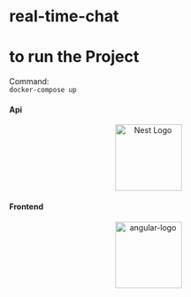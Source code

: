 # real-time-chat
# to run the Project
Command:  
`docker-compose up`


#### Api ####

<p align="center">
  <a href="http://nestjs.com/" target="blank"><img src="https://nestjs.com/img/logo-small.svg" width="120" alt="Nest Logo" /></a>
</p>

#### Frontend ####

<p align="center">
  <img src="https://angular.io/assets/images/logos/angular/angular.svg" alt="angular-logo" width="120px" height="120px"/>
</p>

